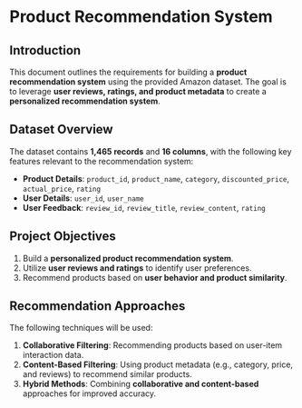 # Product Recommendation System

## Introduction
This document outlines the requirements for building a **product recommendation system** using the provided Amazon dataset. The goal is to leverage **user reviews, ratings, and product metadata** to create a **personalized recommendation system**.

## Dataset Overview
The dataset contains **1,465 records** and **16 columns**, with the following key features relevant to the recommendation system:

- **Product Details**: `product_id`, `product_name`, `category`, `discounted_price`, `actual_price`, `rating`
- **User Details**: `user_id`, `user_name`
- **User Feedback**: `review_id`, `review_title`, `review_content`, `rating`

## Project Objectives
1. Build a **personalized product recommendation system**.
2. Utilize **user reviews and ratings** to identify user preferences.
3. Recommend products based on **user behavior and product similarity**.

## Recommendation Approaches
The following techniques will be used:

1. **Collaborative Filtering**: Recommending products based on user-item interaction data.
2. **Content-Based Filtering**: Using product metadata (e.g., category, price, and reviews) to recommend similar products.
3. **Hybrid Methods**: Combining **collaborative and content-based** approaches for improved accuracy.



